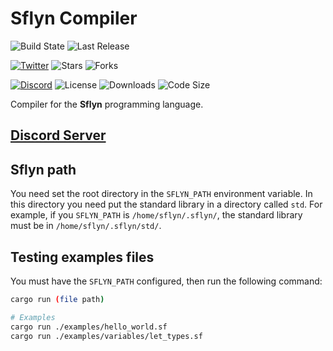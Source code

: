 # Sflyn Compiler
![Build State](https://img.shields.io/github/workflow/status/sflynlang/compiler/Rust%20CI)
![Last Release](https://img.shields.io/github/v/release/sflynlang/compiler)

[![Twitter](https://img.shields.io/twitter/follow/sflynlang?style=social)](https://twitter.com/sflynlang)
![Stars](https://img.shields.io/github/stars/sflynlang/compiler?style=social)
![Forks](https://img.shields.io/github/forks/sflynlang/compiler?style=social)

[![Discord](https://img.shields.io/discord/743142851642261644?label=Discord)](https://discord.gg/zkTMFSr)
![License](https://img.shields.io/github/license/sflynlang/compiler)
![Downloads](https://img.shields.io/github/downloads/sflynlang/compiler/total)
![Code Size](https://img.shields.io/github/languages/code-size/sflynlang/compiler)

Compiler for the **Sflyn** programming language.

## [Discord Server](https://discord.gg/zkTMFSr)

## Sflyn path
You need set the root directory in the `SFLYN_PATH` environment variable. In this directory you need put the standard library in a directory called `std`. For example, if you `SFLYN_PATH` is `/home/sflyn/.sflyn/`, the standard library must be in `/home/sflyn/.sflyn/std/`.

## Testing examples files
You must have the `SFLYN_PATH` configured, then run the following command:

```sh
cargo run (file path)

# Examples
cargo run ./examples/hello_world.sf
cargo run ./examples/variables/let_types.sf
```
